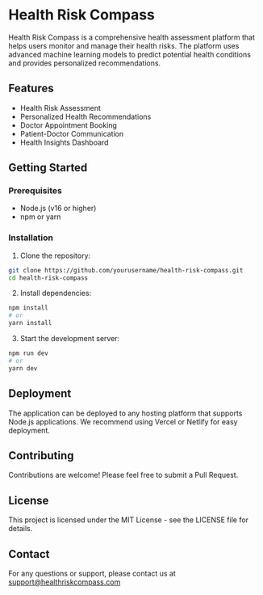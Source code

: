 # Health Risk Compass

Health Risk Compass is a comprehensive health assessment platform that helps users monitor and manage their health risks. The platform uses advanced machine learning models to predict potential health conditions and provides personalized recommendations.

## Features

- Health Risk Assessment
- Personalized Health Recommendations
- Doctor Appointment Booking
- Patient-Doctor Communication
- Health Insights Dashboard

## Getting Started

### Prerequisites

- Node.js (v16 or higher)
- npm or yarn

### Installation

1. Clone the repository:
```bash
git clone https://github.com/yourusername/health-risk-compass.git
cd health-risk-compass
```

2. Install dependencies:
```bash
npm install
# or
yarn install
```

3. Start the development server:
```bash
npm run dev
# or
yarn dev
```

## Deployment

The application can be deployed to any hosting platform that supports Node.js applications. We recommend using Vercel or Netlify for easy deployment.

## Contributing

Contributions are welcome! Please feel free to submit a Pull Request.

## License

This project is licensed under the MIT License - see the LICENSE file for details.

## Contact

For any questions or support, please contact us at support@healthriskcompass.com
